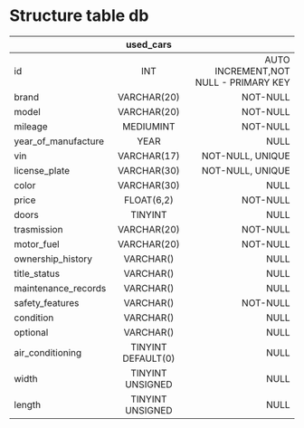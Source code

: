 # Structure table db

|                     |     used_cars      |                                       |
| :------------------ | :----------------: | ------------------------------------: |
| id                  |        INT         | AUTO INCREMENT,NOT NULL - PRIMARY KEY |
| brand               |    VARCHAR(20)     |                              NOT-NULL |
| model               |    VARCHAR(20)     |                              NOT-NULL |
| mileage             |     MEDIUMINT      |                              NOT-NULL |
| year_of_manufacture |        YEAR        |                                  NULL |
| vin                 |    VARCHAR(17)     |                      NOT-NULL, UNIQUE |
| license_plate       |    VARCHAR(30)     |                      NOT-NULL, UNIQUE |
| color               |    VARCHAR(30)     |                                  NULL |
| price               |     FLOAT(6,2)     |                              NOT-NULL |
| doors               |      TINYINT       |                                  NULL |
| trasmission         |    VARCHAR(20)     |                              NOT-NULL |
| motor_fuel          |    VARCHAR(20)     |                              NOT-NULL |
| ownership_history   |     VARCHAR()      |                                  NULL |
| title_status        |     VARCHAR()      |                                  NULL |
| maintenance_records |     VARCHAR()      |                                  NULL |
| safety_features     |     VARCHAR()      |                              NOT-NULL |
| condition           |     VARCHAR()      |                                  NULL |
| optional            |     VARCHAR()      |                                  NULL |
| air_conditioning    | TINYINT DEFAULT(0) |                                  NULL |
| width               |  TINYINT UNSIGNED  |                                  NULL |
| length              |  TINYINT UNSIGNED  |                                  NULL |

